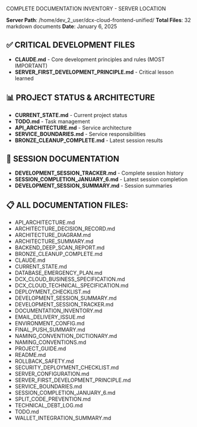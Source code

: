 COMPLETE DOCUMENTATION INVENTORY - SERVER LOCATION

**Server Path**: /home/dev_2_user/dcx-cloud-frontend-unified/
**Total Files**: 32 markdown documents
**Date**: January 6, 2025

## ✅ CRITICAL DEVELOPMENT FILES
- **CLAUDE.md** - Core development principles and rules (MOST IMPORTANT)
- **SERVER_FIRST_DEVELOPMENT_PRINCIPLE.md** - Critical lesson learned

## 📊 PROJECT STATUS & ARCHITECTURE  
- **CURRENT_STATE.md** - Current project status
- **TODO.md** - Task management
- **API_ARCHITECTURE.md** - Service architecture
- **SERVICE_BOUNDARIES.md** - Service responsibilities
- **BRONZE_CLEANUP_COMPLETE.md** - Latest session results

## 📝 SESSION DOCUMENTATION
- **DEVELOPMENT_SESSION_TRACKER.md** - Complete session history  
- **SESSION_COMPLETION_JANUARY_6.md** - Latest session completion
- **DEVELOPMENT_SESSION_SUMMARY.md** - Session summaries

## 📋 ALL DOCUMENTATION FILES:
- API_ARCHITECTURE.md
- ARCHITECTURE_DECISION_RECORD.md
- ARCHITECTURE_DIAGRAM.md
- ARCHITECTURE_SUMMARY.md
- BACKEND_DEEP_SCAN_REPORT.md
- BRONZE_CLEANUP_COMPLETE.md
- CLAUDE.md
- CURRENT_STATE.md
- DATABASE_EMERGENCY_PLAN.md
- DCX_CLOUD_BUSINESS_SPECIFICATION.md
- DCX_CLOUD_TECHNICAL_SPECIFICATION.md
- DEPLOYMENT_CHECKLIST.md
- DEVELOPMENT_SESSION_SUMMARY.md
- DEVELOPMENT_SESSION_TRACKER.md
- DOCUMENTATION_INVENTORY.md
- EMAIL_DELIVERY_ISSUE.md
- ENVIRONMENT_CONFIG.md
- FINAL_PUSH_SUMMARY.md
- NAMING_CONVENTION_DICTIONARY.md
- NAMING_CONVENTIONS.md
- PROJECT_GUIDE.md
- README.md
- ROLLBACK_SAFETY.md
- SECURITY_DEPLOYMENT_CHECKLIST.md
- SERVER_CONFIGURATION.md
- SERVER_FIRST_DEVELOPMENT_PRINCIPLE.md
- SERVICE_BOUNDARIES.md
- SESSION_COMPLETION_JANUARY_6.md
- SPLIT_CODE_PREVENTION.md
- TECHNICAL_DEBT_LOG.md
- TODO.md
- WALLET_INTEGRATION_SUMMARY.md
